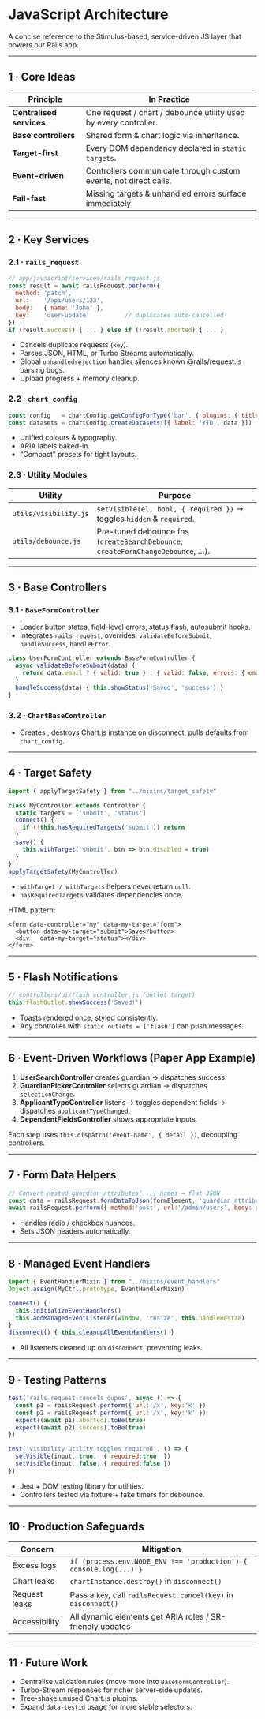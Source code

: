 # JavaScript Architecture

A concise reference to the Stimulus-based, service-driven JS layer that powers our Rails app.

---

## 1 · Core Ideas

| Principle | In Practice |
|-----------|-------------|
| **Centralised services** | One request / chart / debounce utility used by every controller. |
| **Base controllers** | Shared form & chart logic via inheritance. |
| **Target-first** | Every DOM dependency declared in `static targets`. |
| **Event-driven** | Controllers communicate through custom events, not direct calls. |
| **Fail-fast** | Missing targets & unhandled errors surface immediately. |

---

## 2 · Key Services

### 2.1 · `rails_request`

```javascript
// app/javascript/services/rails_request.js
const result = await railsRequest.perform({
  method: 'patch',
  url:    '/api/users/123',
  body:   { name: 'John' },
  key:    'user-update'          // duplicates auto-cancelled
})
if (result.success) { ... } else if (!result.aborted) { ... }
```

* Cancels duplicate requests (`key`).  
* Parses JSON, HTML, or Turbo Streams automatically.  
* Global `unhandledrejection` handler silences known @rails/request.js parsing bugs.  
* Upload progress + memory cleanup.

### 2.2 · `chart_config`

```javascript
const config   = chartConfig.getConfigForType('bar', { plugins: { title: { text: 'Revenue' } } })
const datasets = chartConfig.createDatasets([{ label: 'YTD', data }])
```

* Unified colours & typography.  
* ARIA labels baked-in.  
* “Compact” presets for tight layouts.

### 2.3 · Utility Modules

| Utility | Purpose |
|---------|---------|
| `utils/visibility.js` | `setVisible(el, bool, { required })` → toggles `hidden` & `required`. |
| `utils/debounce.js`   | Pre-tuned debounce fns (`createSearchDebounce`, `createFormChangeDebounce`, …). |

---

## 3 · Base Controllers

### 3.1 · `BaseFormController`

* Loader button states, field-level errors, status flash, autosubmit hooks.  
* Integrates `rails_request`; overrides: `validateBeforeSubmit`, `handleSuccess`, `handleError`.

```javascript
class UserFormController extends BaseFormController {
  async validateBeforeSubmit(data) {
    return data.email ? { valid: true } : { valid: false, errors: { email: 'Required' } }
  }
  handleSuccess(data) { this.showStatus('Saved', 'success') }
}
```

### 3.2 · `ChartBaseController`

* Creates <canvas>, destroys Chart.js instance on disconnect, pulls defaults from `chart_config`.

---

## 4 · Target Safety

```javascript
import { applyTargetSafety } from "../mixins/target_safety"

class MyController extends Controller {
  static targets = ['submit', 'status']
  connect() {
    if (!this.hasRequiredTargets('submit')) return
  }
  save() {
    this.withTarget('submit', btn => btn.disabled = true)
  }
}
applyTargetSafety(MyController)
```

* `withTarget / withTargets` helpers never return `null`.  
* `hasRequiredTargets` validates dependencies once.

HTML pattern:

```erb
<form data-controller="my" data-my-target="form">
  <button data-my-target="submit">Save</button>
  <div   data-my-target="status"></div>
</form>
```

---

## 5 · Flash Notifications

```javascript
// controllers/ui/flash_controller.js (outlet target)
this.flashOutlet.showSuccess('Saved!')
```

* Toasts rendered once, styled consistently.  
* Any controller with `static outlets = ['flash']` can push messages.

---

## 6 · Event-Driven Workflows (Paper App Example)

1. **UserSearchController** creates guardian → dispatches success.  
2. **GuardianPickerController** selects guardian → dispatches `selectionChange`.  
3. **ApplicantTypeController** listens → toggles dependent fields → dispatches `applicantTypeChanged`.  
4. **DependentFieldsController** shows appropriate inputs.

Each step uses `this.dispatch('event-name', { detail })`, decoupling controllers.

---

## 7 · Form Data Helpers

```javascript
// Convert nested guardian_attributes[...] names → flat JSON
const data = railsRequest.formDataToJson(formElement, 'guardian_attributes')
await railsRequest.perform({ method:'post', url:'/admin/users', body: data })
```

* Handles radio / checkbox nuances.  
* Sets JSON headers automatically.

---

## 8 · Managed Event Handlers

```javascript
import { EventHandlerMixin } from "../mixins/event_handlers"
Object.assign(MyCtrl.prototype, EventHandlerMixin)

connect() {
  this.initializeEventHandlers()
  this.addManagedEventListener(window, 'resize', this.handleResize)
}
disconnect() { this.cleanupAllEventHandlers() }
```

* All listeners cleaned up on `disconnect`, preventing leaks.

---

## 9 · Testing Patterns

```javascript
test('rails_request cancels dupes', async () => {
  const p1 = railsRequest.perform({ url:'/x', key:'k' })
  const p2 = railsRequest.perform({ url:'/x', key:'k' })
  expect((await p1).aborted).toBe(true)
  expect((await p2).success).toBe(true)
})

test('visibility utility toggles required', () => {
  setVisible(input, true,  { required:true  })
  setVisible(input, false, { required:false })
})
```

* Jest + DOM testing library for utilities.  
* Controllers tested via fixture + fake timers for debounce.

---

## 10 · Production Safeguards

| Concern | Mitigation |
|---------|------------|
| Excess logs | `if (process.env.NODE_ENV !== 'production') { console.log(...) }` |
| Chart leaks | `chartInstance.destroy()` in `disconnect()` |
| Request leaks | Pass a `key`, call `railsRequest.cancel(key)` in `disconnect()` |
| Accessibility | All dynamic elements get ARIA roles / SR-friendly updates |

---

## 11 · Future Work

* Centralise validation rules (move more into `BaseFormController`).  
* Turbo-Stream responses for richer server-side updates.  
* Tree-shake unused Chart.js plugins.  
* Expand `data-testid` usage for more stable selectors.